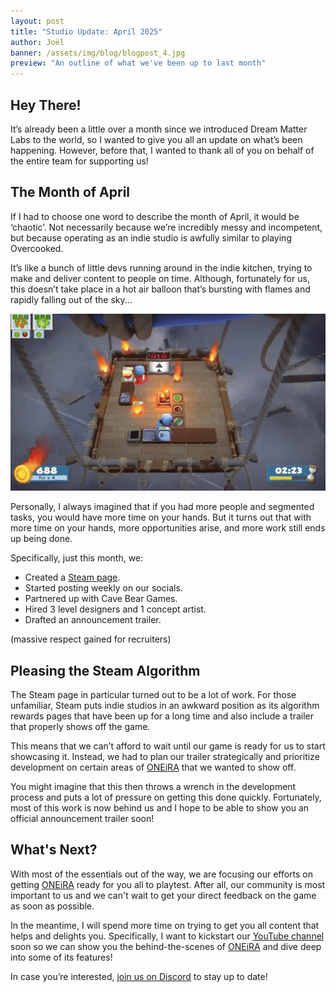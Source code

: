 ```yaml
---
layout: post
title: "Studio Update: April 2025"
author: Joël
banner: /assets/img/blog/blogpost_4.jpg
preview: "An outline of what we've been up to last month"
---
```

<h2 class="post-h2">Hey There!</h2>

It’s already been a little over a month since we introduced Dream Matter Labs to the world, so I wanted to give you all an update on what’s been happening. However, before that, I wanted to thank all of you on behalf of the entire team for supporting us!

<h2 class="post-h2">The Month of April</h2>

If I had to choose one word to describe the month of April, it would be ‘chaotic’. Not necessarily because we’re incredibly messy and incompetent, but because operating as an indie studio is awfully similar to playing Overcooked.

It’s like a bunch of little devs running around in the indie kitchen, trying to make and deliver content to people on time. Although, fortunately for us, this doesn’t take place in a hot air balloon that’s bursting with flames and rapidly falling out of the sky...

<img class="img-fluid post-image w-100" src="/assets/img/blog/overcooked.gif">

Personally, I always imagined that if you had more people and segmented tasks, you would have more time on your hands. But it turns out that with more time on your hands, more opportunities arise, and more work still ends up being done.

Specifically, just this month, we:

- Created a <a class="post-link" href="https://store.steampowered.com/app/3521080/ONEiRA/?utm_source=website&utm_medium=other&utm_campaign=wishlist&utm_content=blogpost_5" target="_blank">Steam page</a>.
- Started posting weekly on our socials.
- Partnered up with Cave Bear Games.
- Hired 3 level designers and 1 concept artist.
- Drafted an announcement trailer.

(massive respect gained for recruiters)

<h2 class="post-h2">Pleasing the Steam Algorithm</h2>

The Steam page in particular turned out to be a lot of work. For those unfamiliar, Steam puts indie studios in an awkward position as its algorithm rewards pages that have been up for a long time and also include a trailer that properly shows off the game.

This means that we can’t afford to wait until our game is ready for us to start showcasing it. Instead, we had to plan our trailer strategically and prioritize development on certain areas of <a class="post-link" href="https://dreammatterlabs.com/">ONEiRA</a> that we wanted to show off.

You might imagine that this then throws a wrench in the development process and puts a lot of pressure on getting this done quickly. Fortunately, most of this work is now behind us and I hope to be able to show you an official announcement trailer soon!

<h2 class="post-h2">What's Next?</h2>

With most of the essentials out of the way, we are focusing our efforts on getting <a class="post-link" href="https://dreammatterlabs.com/">ONEiRA</a> ready for you all to playtest. After all, our community is most important to us and we can't wait to get your direct feedback on the game as soon as possible.

In the meantime, I will spend more time on trying to get you all content that helps and delights you. Specifically, I want to kickstart our <a class="post-link" href="https://www.youtube.com/@DreamMatterLabs" target="_blank">YouTube channel</a> soon so we can show you the behind-the-scenes of <a class="post-link" href="https://dreammatterlabs.com/">ONEiRA</a> and dive deep into some of its features!

In case you’re interested, <a class="post-link" href="https://discord.gg/XAYvJhkkqE">join us on Discord</a> to stay up to date!